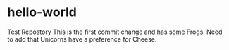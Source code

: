 # hello-world
Test Repostory
This is the first commit change and has some Frogs.
Need to add that Unicorns have a preference for Cheese.
